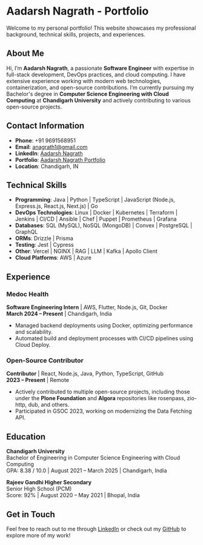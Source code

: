 # Aadarsh Nagrath - Portfolio

Welcome to my personal portfolio! This website showcases my professional background, technical skills, projects, and experiences.

## About Me

Hi, I’m **Aadarsh Nagrath**, a passionate **Software Engineer** with expertise in full-stack development, DevOps practices, and cloud computing. I have extensive experience working with modern web technologies, containerization, and open-source contributions. I’m currently pursuing my Bachelor's degree in **Computer Science Engineering with Cloud Computing** at **Chandigarh University** and actively contributing to various open-source projects.

## Contact Information
- **Phone**: +91 9691568951
- **Email**: [anagrath1@gmail.com](mailto:anagrath1@gmail.com)
- **LinkedIn**: [Aadarsh Nagrath](https://linkedin.com/in/aadarsh-nagrath)
- **Portfolio**: [Aadarsh Nagrath Portfolio](https://aadarsh-nagrath.vercel.app)
- **Location**: Chandigarh, IN

## Technical Skills
- **Programming**: Java | Python | TypeScript | JavaScript (Node.js, Express.js, React.js, Next.js) | Go
- **DevOps Technologies**: Linux | Docker | Kubernetes | Terraform | Jenkins | CI/CD | Ansible | Chef | Puppet | Prometheus | Grafana
- **Databases**: SQL (MySQL), NoSQL (MongoDB) | Convex | PostgreSQL | GraphQL
- **ORMs**: Drizzle | Prisma
- **Testing**: Jest | Cypress
- **Other**: Vercel | NGINX | RAG | LLM | Kafka | Apollo Client
- **Cloud Platforms**: AWS | Azure

## Experience

### Medoc Health
**Software Engineering Intern** | AWS, Flutter, Node.js, Git, Docker  
**March 2024 – Present** | Chandigarh, India
- Managed backend deployments using Docker, optimizing performance and scalability.
- Automated build and deployment processes with CI/CD pipelines using Cloud Deploy.

### Open-Source Contributor
**Contributor** | React, Node.js, Java, Python, TypeScript, GitHub  
**2023 – Present** | Remote
- Actively contributed to multiple open-source projects, including those under the **Plone Foundation** and **Algora** repositories like rosenpass, zio-http, dub, and others.
- Participated in GSOC 2023, working on modernizing the Data Fetching API.

## Education
**Chandigarh University**  
Bachelor of Engineering in Computer Science Engineering with Cloud Computing  
GPA: 8.38 / 10.0 | August 2021 – March 2025 | Chandigarh, India

**Rajeev Gandhi Higher Secondary**  
Senior High School (PCM)  
Score: 92% | August 2020 – May 2021 | Bhopal, India

## Get in Touch
Feel free to reach out to me through [LinkedIn](https://linkedin.com/in/aadarsh-nagrath) or check out my [GitHub](https://github.com/aadarsh-nagrath) to explore more of my work!
